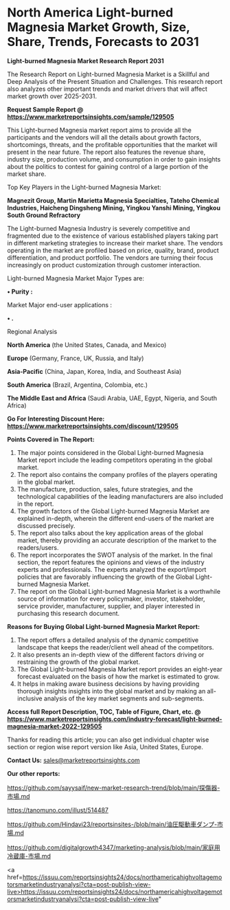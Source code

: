 # North America Light-burned Magnesia Market Growth, Size, Share, Trends, Forecasts to 2031

<strong>Light-burned Magnesia Market Research Report 2031</strong>

The Research Report on Light-burned Magnesia Market is a Skillful and Deep Analysis of the Present Situation and Challenges. This research report also analyzes other important trends and market drivers that will affect market growth over 2025-2031.

<strong>Request Sample Report @ <a href=https://www.marketreportsinsights.com/sample/129505>https://www.marketreportsinsights.com/sample/129505</a></strong>

This Light-burned Magnesia market report aims to provide all the participants and the vendors will all the details about growth factors, shortcomings, threats, and the profitable opportunities that the market will present in the near future. The report also features the revenue share, industry size, production volume, and consumption in order to gain insights about the politics to contest for gaining control of a large portion of the market share.

Top Key Players in the Light-burned Magnesia Market:

<strong>Magnezit Group, Martin Marietta Magnesia Specialties, Tateho Chemical Industries, Haicheng Dingsheng Mining, Yingkou Yanshi Mining, Yingkou South Ground Refractory</strong>

The Light-burned Magnesia Industry is severely competitive and fragmented due to the existence of various established players taking part in different marketing strategies to increase their market share. The vendors operating in the market are profiled based on price, quality, brand, product differentiation, and product portfolio. The vendors are turning their focus increasingly on product customization through customer interaction.

Light-burned Magnesia Market Major Types are:

<strong>• Purity :</strong>

Market Major end-user applications :

<strong>• .</strong>

Regional Analysis

</u><strong><b>North America</b></strong> (the United States, Canada, and Mexico)

<strong><b>Europe </b></strong>(Germany, France, UK, Russia, and Italy)

<strong><b>Asia-Pacific</b></strong> (China, Japan, Korea, India, and Southeast Asia)

<strong><b>South America</b></strong> (Brazil, Argentina, Colombia, etc.)

<strong><b>The Middle East and Africa</b></strong> (Saudi Arabia, UAE, Egypt, Nigeria, and South Africa)

<strong>Go For Interesting Discount Here: <a href=https://www.marketreportsinsights.com/discount/129505>https://www.marketreportsinsights.com/discount/129505</a></strong>

<strong>Points Covered in The Report:</strong>
<ol>
  <li>The major points considered in the Global Light-burned Magnesia Market report include the leading competitors operating in the global market.</li>
  <li>The report also contains the company profiles of the players operating in the global market.</li>
  <li>The manufacture, production, sales, future strategies, and the technological capabilities of the leading manufacturers are also included in the report.</li>
  <li>The growth factors of the Global Light-burned Magnesia Market are explained in-depth, wherein the different end-users of the market are discussed precisely.</li>
  <li>The report also talks about the key application areas of the global market, thereby providing an accurate description of the market to the readers/users.</li>
  <li>The report incorporates the SWOT analysis of the market. In the final section, the report features the opinions and views of the industry experts and professionals. The experts analyzed the export/import policies that are favorably influencing the growth of the Global Light-burned Magnesia Market.</li>
  <li>The report on the Global Light-burned Magnesia Market is a worthwhile source of information for every policymaker, investor, stakeholder, service provider, manufacturer, supplier, and player interested in purchasing this research document.</li>
</ol>
<strong>Reasons for Buying Global Light-burned Magnesia Market Report:</strong>

<ol>
  <li>The report offers a detailed analysis of the dynamic competitive landscape that keeps the reader/client well ahead of the competitors.</li>
  <li>It also presents an in-depth view of the different factors driving or restraining the growth of the global market.</li>
  <li>The Global Light-burned Magnesia Market report provides an eight-year forecast evaluated on the basis of how the market is estimated to grow.</li>
  <li>It helps in making aware business decisions by having providing thorough insights insights into the global market and by making an all-inclusive analysis of the key market segments and sub-segments.</li>
</ol>
<strong>Access full Report Description, TOC, Table of Figure, Chart, etc. @ <a href=https://www.marketreportsinsights.com/industry-forecast/light-burned-magnesia-market-2022-129505>https://www.marketreportsinsights.com/industry-forecast/light-burned-magnesia-market-2022-129505</a></strong>


Thanks for reading this article; you can also get individual chapter wise section or region wise report version like Asia, United States, Europe.

<strong>Contact Us:</strong>
sales@marketreportsinsights.com

<strong>Our other reports:</strong>

<a href=https://github.com/sayysaif/new-market-research-trend/blob/main/探傷器-市場.md>https://github.com/sayysaif/new-market-research-trend/blob/main/探傷器-市場.md</a>

<a href=https://tanomuno.com/illust/514487>https://tanomuno.com/illust/514487</a>

<a href=https://github.com/Hindavi23/reportsinsites-/blob/main/油圧駆動車ダンプ-市場.md>https://github.com/Hindavi23/reportsinsites-/blob/main/油圧駆動車ダンプ-市場.md</a>

<a href=https://github.com/digitalgrowth4347/marketing-analysis/blob/main/家庭用冷蔵庫-市場.md>https://github.com/digitalgrowth4347/marketing-analysis/blob/main/家庭用冷蔵庫-市場.md</a>

<a href=https://issuu.com/reportsinsights24/docs/northamericahighvoltagemotorsmarketindustryanalysi?cta=post-publish-view-live>https://issuu.com/reportsinsights24/docs/northamericahighvoltagemotorsmarketindustryanalysi?cta=post-publish-view-live</a>"
